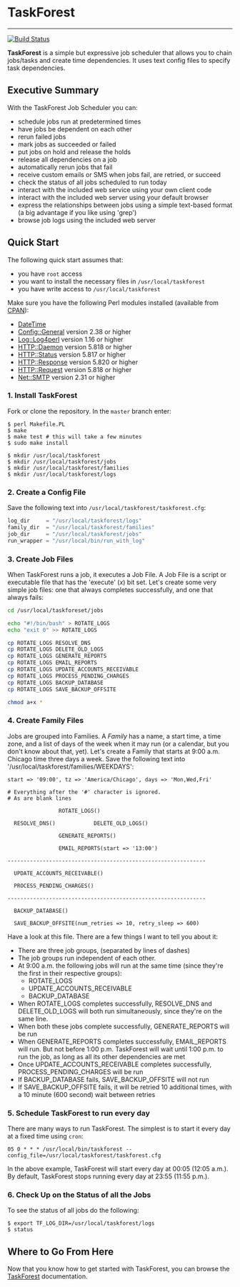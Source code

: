 # TaskForest
---
[![Build Status](https://travis-ci.org/aijaz/taskforest.svg?branch=master)](https://travis-ci.org/aijaz/taskforest)

**TaskForest** is a simple but expressive job scheduler that allows you to
chain jobs/tasks and create time dependencies. It uses text config files to
specify task dependencies.

## Executive Summary 

With the TaskForest Job Scheduler you can:

- schedule jobs run at predetermined times
- have jobs be dependent on each other
- rerun failed jobs
- mark jobs as succeeded or failed
- put jobs on hold and release the holds
- release all dependencies on a job
- automatically rerun jobs that fail
- receive custom emails or SMS when jobs fail, are retried, or succeed
- check the status of all jobs scheduled to run today
- interact with the included web service using your own client code
- interact with the included web server using your default browser
- express the relationships between jobs using a simple text-based format (a big advantage if you like using 'grep')
- browse job logs using the included web server

## Quick Start

The following quick start assumes that: 

- you have `root` access
- you want to install the necessary files in `/usr/local/taskforest`
- you have write access to `/usr/local/taskforest`

Make sure you have the following Perl modules installed (available from [CPAN](http://cpan.org/)):

- [DateTime][]
- [Config::General][] version 2.38 or higher
- [Log::Log4perl][] version 1.16 or higher
- [HTTP::Daemon][] version 5.818 or higher
- [HTTP::Status][] version 5.817 or higher
- [HTTP::Response][] version 5.820 or higher
- [HTTP::Request][] version 5.818 or higher
- [Net::SMTP][] version 2.31 or higher

### 1. Install TaskForest

Fork or clone the repository. In the `master` branch enter: 

```
$ perl Makefile.PL
$ make
$ make test # this will take a few minutes
$ sudo make install

$ mkdir /usr/local/taskforest
$ mkdir /usr/local/taskforest/jobs
$ mkdir /usr/local/taskforest/families
$ mkdir /usr/local/taskforest/logs
```

### 2. Create a Config File

Save the following text into `/usr/local/taskforest/taskforest.cfg`:

```python
log_dir     = "/usr/local/taskforest/logs"
family_dir  = "/usr/local/taskforest/families"
job_dir     = "/usr/local/taskforest/jobs"
run_wrapper = "/usr/local/bin/run_with_log"
```

### 3. Create Job Files

When TaskForest runs a job, it executes a Job File. A Job File is a script or executable file that has the 'execute' (*x*) bit set. Let's create some very simple job files: one that always completes successfully, and one that always fails:

```bash
cd /usr/local/taskforeset/jobs

echo "#!/bin/bash" > ROTATE_LOGS
echo "exit 0" >> ROTATE_LOGS

cp ROTATE_LOGS RESOLVE_DNS
cp ROTATE_LOGS DELETE_OLD_LOGS
cp ROTATE_LOGS GENERATE_REPORTS
cp ROTATE_LOGS EMAIL_REPORTS
cp ROTATE_LOGS UPDATE_ACCOUNTS_RECEIVABLE
cp ROTATE_LOGS PROCESS_PENDING_CHARGES
cp ROTATE_LOGS BACKUP_DATABASE
cp ROTATE_LOGS SAVE_BACKUP_OFFSITE

chmod a+x *
```

### 4. Create Family Files

Jobs are grouped into Families. A *Family* has a name, a start time, a time zone, and a list of days of the week when it may run (or a calendar, but you don't know about that, yet). Let's create a Family that starts at 9:00 a.m. Chicago time three days a week. Save the following text into '/usr/local/taskforest/families/WEEKDAYS':

```
start => '09:00', tz => 'America/Chicago', days => 'Mon,Wed,Fri'

# Everything after the '#' character is ignored.
# As are blank lines

                ROTATE_LOGS()

  RESOLVE_DNS()            DELETE_OLD_LOGS()

                GENERATE_REPORTS()

                EMAIL_REPORTS(start => '13:00')

--------------------------------------------------------------

  UPDATE_ACCOUNTS_RECEIVABLE()

  PROCESS_PENDING_CHARGES()

--------------------------------------------------------------

  BACKUP_DATABASE()

  SAVE_BACKUP_OFFSITE(num_retries => 10, retry_sleep => 600)
```

Have a look at this file. There are a few things I want to tell you about it:

- There are three job groups, (separated by lines of dashes)
- The job groups run independent of each other.
- At 9:00 a.m. the following jobs will run at the same time (since they're the first in their respective groups): 
    + ROTATE_LOGS
    + UPDATE_ACCOUNTS_RECEIVABLE
    + BACKUP_DATABASE
- When ROTATE_LOGS completes successfully, RESOLVE_DNS and DELETE_OLD_LOGS will both run simultaneously, since they're on the same line.
- When both these jobs complete successfully, GENERATE_REPORTS will be run
- When GENERATE_REPORTS completes successfully, EMAIL_REPORTS will run. But not before 1:00 p.m. TaskForest will wait until 1:00 p.m. to run the job, as long as all its other dependencies are met
- Once UPDATE_ACCOUNTS_RECEIVABLE completes successfully, PROCESS_PENDING_CHARGES will be run
- If BACKUP_DATABASE fails, SAVE_BACKUP_OFFSITE will not run
- If SAVE_BACKUP_OFFSITE fails, it will be retried 10 additional times, with a 10 minute (600 second) wait between retries

### 5. Schedule TaskForest to run every day

There are many ways to run TaskForest. The simplest is to start it every day at a fixed time using `cron`:

```
05 0 * * * /usr/local/bin/taskforest --config_file=/usr/local/taskforest/taskforest.cfg
```

In the above example, TaskForest will start every day at 00:05 (12:05 a.m.). By default, TaskForest stops running every day at 23:55 (11:55 p.m.).  

### 6. Check Up on the Status of all the Jobs

To see the status of all jobs do the following: 

```
$ export TF_LOG_DIR=/usr/local/taskforest/logs
$ status
```

## Where to Go From Here

Now that you know how to get started with TaskForest, you can browse the [TaskForest][] documentation.

[DateTime]: http://search.cpan.org/search?mode=all&query=DateTime
[Config::General]: http://search.cpan.org/search?mode=all&query=Config%3A%3AGeneral
[Log::Log4perl]: http://search.cpan.org/search?mode=all&query=Log%3A%3ALog4perl
[HTTP::Daemon]: http://search.cpan.org/search?mode=all&query=HTTP%3A%3ADaemon
[HTTP::Status]: http://search.cpan.org/search?mode=all&query=HTTP%3A%3AStatus
[HTTP::Response]: http://search.cpan.org/search?mode=all&query=HTTP%3A%3AResponse
[HTTP::Request]: http://search.cpan.org/search?mode=all&query=HTTP%3A%3ARequest
[Net::SMTP]: http://search.cpan.org/search?mode=all&query=Net%3A%3ASMTP
[TaskForest]: http://taskforest.com
